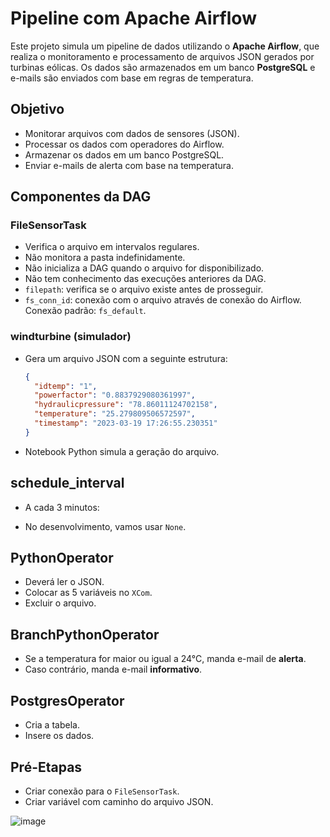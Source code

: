 # Pipeline com Apache Airflow

Este projeto simula um pipeline de dados utilizando o **Apache Airflow**, que realiza o monitoramento e processamento de arquivos JSON gerados por turbinas eólicas. Os dados são armazenados em um banco **PostgreSQL** e e-mails são enviados com base em regras de temperatura.

## Objetivo

- Monitorar arquivos com dados de sensores (JSON).
- Processar os dados com operadores do Airflow.
- Armazenar os dados em um banco PostgreSQL.
- Enviar e-mails de alerta com base na temperatura.

## Componentes da DAG

### **FileSensorTask**
- Verifica o arquivo em intervalos regulares.
- Não monitora a pasta indefinidamente.
- Não inicializa a DAG quando o arquivo for disponibilizado.
- Não tem conhecimento das execuções anteriores da DAG.
- `filepath`: verifica se o arquivo existe antes de prosseguir.
- `fs_conn_id`: conexão com o arquivo através de conexão do Airflow. Conexão padrão: `fs_default`.

### **windturbine (simulador)**
- Gera um arquivo JSON com a seguinte estrutura:
  ```json
  {
    "idtemp": "1",
    "powerfactor": "0.8837929080361997",
    "hydraulicpressure": "78.86011124702158",
    "temperature": "25.279809506572597",
    "timestamp": "2023-03-19 17:26:55.230351"
  }

- Notebook Python simula a geração do arquivo.

## **schedule_interval**
- A cada 3 minutos:

- No desenvolvimento, vamos usar `None`.

## **PythonOperator**
- Deverá ler o JSON.
- Colocar as 5 variáveis no `XCom`.
- Excluir o arquivo.

## **BranchPythonOperator**
- Se a temperatura for maior ou igual a 24°C, manda e-mail de **alerta**.
- Caso contrário, manda e-mail **informativo**.

## **PostgresOperator**
- Cria a tabela.
- Insere os dados.

## **Pré-Etapas**
- Criar conexão para o `FileSensorTask`.
- Criar variável com caminho do arquivo JSON.

![image](https://github.com/user-attachments/assets/8c317dba-f6a1-4412-96ac-03eb6fbea7a0)
